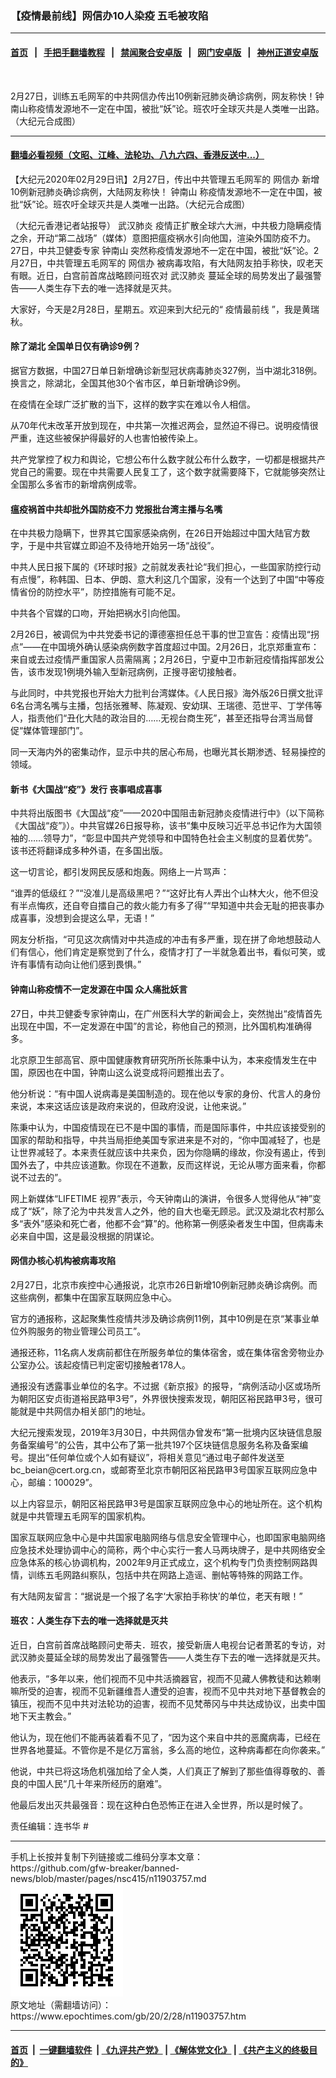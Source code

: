 ### 【疫情最前线】网信办10人染疫 五毛被攻陷
------------------------

#### [首页](https://github.com/gfw-breaker/banned-news/blob/master/README.md) &nbsp;&nbsp;|&nbsp;&nbsp; [手把手翻墙教程](https://github.com/gfw-breaker/guides/wiki) &nbsp;&nbsp;|&nbsp;&nbsp; [禁闻聚合安卓版](https://github.com/gfw-breaker/bn-android) &nbsp;&nbsp;|&nbsp;&nbsp; [网门安卓版](https://github.com/oGate2/oGate) &nbsp;&nbsp;|&nbsp;&nbsp; [神州正道安卓版](https://github.com/SzzdOgate/update) 



<div><img alt="" class="aligncenter wp-post-image" src="https://i.epochtimes.com/assets/uploads/2020/02/WhatsApp-Image-2020-02-28-at-7.08.42-PM-600x400.jpeg"/>
<div class="red16 caption">
 <p>
  2月27日，训练五毛网军的中共网信办传出10例新冠肺炎确诊病例，网友称快！钟南山称疫情发源地不一定在中国，被批“妖”论。班农吁全球灭共是人类唯一出路。（大纪元合成图）
 </p>
</div>
</div><hr/>

#### [翻墙必看视频（文昭、江峰、法轮功、八九六四、香港反送中...）](https://github.com/gfw-breaker/banned-news/blob/master/pages/link3.md)

<div><p>
 【大纪元2020年02月29日讯】2月27日，传出中共管理五毛网军的
 <ok href="https://www.epochtimes.com/gb/tag/%E7%BD%91%E4%BF%A1%E5%8A%9E.html">
  网信办
 </ok>
 新增10例新冠肺炎确诊病例，大陆网友称快！
 <ok href="https://www.epochtimes.com/gb/tag/%E9%92%9F%E5%8D%97%E5%B1%B1.html">
  钟南山
 </ok>
 称疫情发源地不一定在中国，被批“妖”论。班农吁全球灭共是人类唯一出路。（大纪元合成图）
</p>
<p>
 （大纪元香港记者站报导）
 <ok href="https://www.epochtimes.com/gb/tag/%E6%AD%A6%E6%B1%89%E8%82%BA%E7%82%8E.html">
  武汉肺炎
 </ok>
 疫情正扩散全球六大洲，中共极力隐瞒疫情之余，开动“第二战场”（媒体）意图把瘟疫祸水引向他国，渲染外国防疫不力。27日，中共卫健委专家
 <ok href="https://www.epochtimes.com/gb/tag/%E9%92%9F%E5%8D%97%E5%B1%B1.html">
  钟南山
 </ok>
 突然称疫情发源地不一定在中国，被批“妖”论。2月27日，中共管理五毛网军的
 <ok href="https://www.epochtimes.com/gb/tag/%E7%BD%91%E4%BF%A1%E5%8A%9E.html">
  网信办
 </ok>
 被病毒攻陷，有大陆网友拍手称快，叹老天有眼。近日，白宫前首席战略顾问班农对
 <ok href="https://www.epochtimes.com/gb/tag/%E6%AD%A6%E6%B1%89%E8%82%BA%E7%82%8E.html">
  武汉肺炎
 </ok>
 蔓延全球的局势发出了最强警告——人类生存下去的唯一选择就是灭共。
</p>
<p>
</p>
<p>
 大家好，今天是2月28日，星期五。欢迎来到大纪元的“
 <ok href="https://www.epochtimes.com/gb/tag/%E7%96%AB%E6%83%85%E6%9C%80%E5%89%8D%E7%BA%BF.html">
  疫情最前线
 </ok>
 ”，我是黄瑞秋。
</p>
<h4>
 除了湖北 全国单日仅有确诊9例？
</h4>
<p>
 据官方数据，中国27日单日新增确诊新型冠状病毒肺炎327例，当中湖北318例。换言之，除湖北，全国其他30个省市区，单日新增确诊9例。
</p>
<p>
 在疫情在全球广泛扩散的当下，这样的数字实在难以令人相信。
</p>
<p>
 从70年代末改革开放到现在，中共第一次推迟两会，显然迫不得已。说明疫情很严重，连这些被保护得最好的人也害怕被传染上。
</p>
<p>
 共产党掌控了权力和舆论，它想公布什么数字就公布什么数字，一切都是根据共产党自己的需要。现在中共需要人民复工了，这个数字就需要降下，它就能够突然让全国那么多省市的新增病例成零。
</p>
<h4>
 瘟疫祸首中共却批外国防疫不力 党报批台湾主播与名嘴
</h4>
<p>
 在中共极力隐瞒下，世界其它国家感染病例，在26日开始超过中国大陆官方数字，于是中共官媒立即迫不及待地开始另一场“战役”。
</p>
<p>
 中共人民日报下属的《环球时报》之前就发表社论“我们担心，一些国家防控行动有点慢”，称韩国、日本、伊朗、意大利这几个国家，没有一个达到了中国“中等疫情省份的防控水平”，防控措施有可能不足。
</p>
<p>
 中共各个官媒的口吻，开始把祸水引向他国。
</p>
<p>
 2月26日，被调侃为中共党委书记的谭德塞担任总干事的世卫宣告：疫情出现“拐点”——在中国境外确认感染病例数字首度超过中国。2月26日，北京郑重宣布：来自或去过疫情严重国家人员需隔离；2月26日，宁夏中卫市新冠疫情指挥部发公告，该市发现1例境外输入型新冠病例，正搜寻密切接触者。
</p>
<p>
 与此同时，中共党报也开始大力批判台湾媒体。《人民日报》海外版26日撰文批评6名台湾名嘴与主播，包括张雅琴、陈凝观、安幼琪、王瑞德、范世平、丁学伟等人，指责他们“丑化大陆的政治目的……无视台商生死”，甚至还指导台湾当局督促“媒体管理部门”。
</p>
<p>
 同一天海内外的密集动作，显示中共的居心布局，也曝光其长期渗透、轻易操控的领域。
</p>
<h4>
 新书《大国战“疫”》发行 丧事唱成喜事
</h4>
<p>
 中共将出版图书《大国战“疫”——2020中国阻击新冠肺炎疫情进行中》（以下简称《大国战“疫”》）。中共官媒26日报导称，该书“集中反映习近平总书记作为大国领袖的……领导力”，“彰显中国共产党领导和中国特色社会主义制度的显着优势”。该书还将翻译成多种外语，在多国出版。
</p>
<p>
 这一切言论，都引发网民反感和炮轰。网络上一片骂声：
</p>
<p>
 “谁弄的低级红？”“没准儿是高级黑吧？”“这好比有人弄出个山林大火，他不但没有半点悔疚，还自夸自擂自己的救火能力有多了得”“早知道中共会无耻的把丧事办成喜事，没想到会提这么早，无语！”
</p>
<p>
 网友分析指，“可见这次病情对中共造成的冲击有多严重，现在拼了命地想鼓动人们有信心，他们肯定是察觉到了什么，疫情才打了一半就急着出书，看似可笑，或许有事情有动向让他们感到畏惧。”
</p>
<h4>
 钟南山称疫情不一定发源在中国 众人痛批妖言
</h4>
<p>
 27日，中共卫健委专家钟南山，在广州医科大学的新闻会上，突然抛出“疫情首先出现在中国，不一定发源在中国”的言论，称他自己的预测，比外国机构准确得多。
</p>
<p>
 北京原卫生部高官、原中国健康教育研究所所长陈秉中认为，本来疫情发生在中国，原因也在中国，钟南山这么说变成将问题推出去了。
</p>
<p>
 他分析说：“有中国人说病毒是美国制造的。现在他以专家的身份、代言人的身份来说，本来这话应该是政府来说的，但政府没说，让他来说。”
</p>
<p>
 陈秉中认为，中国疫情现在已不是中国的事情，而是国际事件，中共应该接受别的国家的帮助和指导，中共当局拒绝美国专家进来是不对的，“你中国减轻了，也是让世界减轻了。本来责任就应该中共来负，因为你隐瞒的缘故，你没有遏止，传到国外去了，中共应该道歉。你现在不道歉，反而这样说，无论从哪方面来看，你都说不过去的”。
</p>
<p>
 网上新媒体“LIFETIME 视界”表示，今天钟南山的演讲，令很多人觉得他从“神”变成了“妖”，除了沦为中共发言人之外，他的自大也毫无顾忌。武汉及湖北农村那么多“表外”感染和死亡者，他都不会“算”的。他称第一例感染者发生中国，但病毒未必来自中国，这是最没根据的阴谋论。
</p>
<h4>
 网信办核心机构被病毒攻陷
</h4>
<p>
 2月27日，北京市疾控中心通报说，北京市26日新增10例新冠肺炎确诊病例。而这些病例，都集中在国家互联网应急中心。
</p>
<p>
 官方的通报称，这起聚集性疫情共涉及确诊病例11例，其中10例是在京“某事业单位外购服务的物业管理公司员工”。
</p>
<p>
 通报还称，11名病人发病前都住在所服务单位的集体宿舍，或在集体宿舍旁物业办公室办公。该起疫情已判定密切接触者178人。
</p>
<p>
 通报没有透露事业单位的名字。不过据《新京报》的报导，“病例活动小区或场所为朝阳区安贞街道裕民路甲3号”，外界很快搜索发现，朝阳区裕民路甲3号，很可能就是中共网信办相关部门的地址。
</p>
<p>
 大纪元搜索发现，2019年3月30日，中共网信办曾发布“第一批境内区块链信息服务备案编号”的公告，其中公布了第一批共197个区块链信息服务名称及备案编号。提出“任何单位或个人如有疑议”，将相关意见“通过电子邮件发送至bc_beian@cert.org.cn，或邮寄至北京市朝阳区裕民路甲3号国家互联网应急中心，邮编：100029”。
</p>
<p>
 以上内容显示，朝阳区裕民路甲3号是国家互联网应急中心的地址所在。这个机构就是中共管理五毛网军的国家机构。
</p>
<p>
 国家互联网应急中心是中共国家电脑网络与信息安全管理中心，也即国家电脑网络应急技术处理协调中心的简称，两个中心实行一套人马两块牌子，是中共网络安全应急体系的核心协调机构，2002年9月正式成立，这个机构专门负责控制网路舆情，训练五毛网路纠察队，包括中共在网路上造谣、删帖等特殊的网路工作。
</p>
<p>
 有大陆网友留言：“据说是一个报了名字‘大家拍手称快’的单位，老天有眼！”
</p>
<h4>
 班农：人类生存下去的唯一选择就是灭共
</h4>
<p>
 近日，白宫前首席战略顾问史蒂夫．班农，接受新唐人电视台记者萧茗的专访，对武汉肺炎蔓延全球的局势发出了最强警告——人类生存下去的唯一选择就是灭共。
</p>
<p>
 他表示，“多年以来，他们视而不见中共活摘器官，视而不见藏人佛教徒和达赖喇嘛所受的迫害，视而不见新疆维吾人遭受的迫害，视而不见中共对地下基督教会的镇压，视而不见中共对法轮功的迫害，视而不见梵蒂冈与中共达成协议，出卖中国地下天主教会。”
</p>
<p>
 他认为，现在他们不能再装着看不见了，“因为这个来自中共的恶魔病毒，已经在世界各地蔓延。不管你是不是亿万富翁，多么高的地位，这种病毒都在向你袭来。”
</p>
<p>
 他说，中共已将这场危机强加给了全人类，人们真正了解到了那些值得尊敬的、善良的中国人民“几十年来所经历的磨难”。
</p>
<p>
 他最后发出灭共最强音：现在这种白色恐怖正在进入全世界，所以是时候了。
</p>
<p>
 责任编辑：连书华 #
</p>
</div>
<hr/>
手机上长按并复制下列链接或二维码分享本文章：<br/>
https://github.com/gfw-breaker/banned-news/blob/master/pages/nsc415/n11903757.md <br/>
<a href='https://github.com/gfw-breaker/banned-news/blob/master/pages/nsc415/n11903757.md'><img src='https://github.com/gfw-breaker/banned-news/blob/master/pages/nsc415/n11903757.md.png'/></a> <br/>
原文地址（需翻墙访问）：https://www.epochtimes.com/gb/20/2/28/n11903757.htm


------------------------
#### [首页](https://github.com/gfw-breaker/banned-news/blob/master/README.md) &nbsp;|&nbsp; [一键翻墙软件](https://github.com/gfw-breaker/nogfw/blob/master/README.md) &nbsp;| [《九评共产党》](https://github.com/gfw-breaker/9ping.md/blob/master/README.md#九评之一评共产党是什么) | [《解体党文化》](https://github.com/gfw-breaker/jtdwh.md/blob/master/README.md) | [《共产主义的终极目的》](https://github.com/gfw-breaker/gczydzjmd.md/blob/master/README.md)


<img src='http://gfw-breaker.win/banned-news/pages/nsc415/n11903757.md' width='0px' height='0px'/>